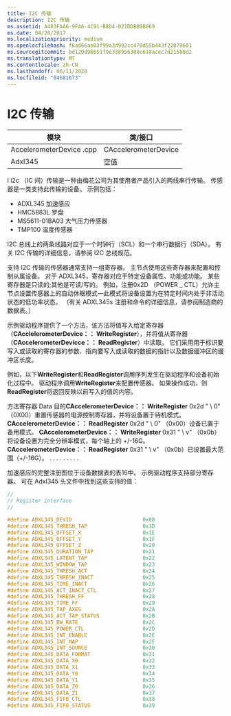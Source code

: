 ```yaml
---
title: I2C 传输
description: I2C 传输
ms.assetid: A483FAA6-9FA6-4C91-B8D4-021DDBB9B869
ms.date: 04/20/2017
ms.localizationpriority: medium
ms.openlocfilehash: f6ad66ae03f99a3d992cc470d55b443f22079681
ms.sourcegitcommit: bd120d96651f9e338956388c618acec7d215b0d2
ms.translationtype: MT
ms.contentlocale: zh-CN
ms.lasthandoff: 06/11/2020
ms.locfileid: "84681673"
---
```

# <a name="i2c-transport"></a>I2C 传输


| 模块                  | 类/接口      |
|-------------------------|----------------------|
| AccelerometerDevice .cpp | CAccelerometerDevice |
| Adxl345               | 空值                  |

 

I i2c （IC 间）传输是一种由梅花公司为其使用者产品引入的两线串行传输。 传感器是一类支持此传输的设备。 示例包括：

-   ADXL345 加速感应
-   HMC5883L 罗盘
-   MS5611-01BA03 大气压力传感器
-   TMP100 温度传感器

I2C 总线上的两条线路对应于一个时钟行（SCL）和一个串行数据行（SDA）。 有关 I2C 传输的详细信息，请参阅 I2C 总线规范。

支持 I2C 传输的传感器通常支持一组寄存器。 主节点使用这些寄存器来配置和控制从属设备。 对于 ADXL345，寄存器对应于特定设备属性、功能或功能。 某些寄存器是只读的;其他是可读/写的。 例如，注册0x2D （POWER \_ CTL）允许主节点设置传感器上的自动休眠模式—此模式将设备设置为在特定时间内处于非活动状态的低功率状态。 （有关 ADXL345s 注册和命令的详细信息，请参阅制造商的数据表。）

示例驱动程序提供了一个方法，该方法将值写入给定寄存器（**CAcclelerometerDevice：： WriteRegister**），并将值从寄存器（**CAccelerometerDevicce：： ReadRegister**）中读取。 它们采用用于标识要写入或读取的寄存器的参数、指向要写入或读取的数据的指针以及数据缓冲区的缓冲区长度。

例如，以下**WriteRegister**和**ReadRegister**调用序列发生在驱动程序和设备初始化过程中。 驱动程序调用**WriteRegister**来配置传感器。 如果操作成功，则**ReadRegister**将返回反映以前写入的值的内容。

方法寄存器 Data 目的**CAccelerometerDevice：： WriteRegister** 0x2d " \\ 0" （0X00）重置传感器的电源控制寄存器，并将设备置于待机模式。
**CAccelerometerDevice：： ReadRegister** 0x2d " \\ 0" （0x00）设备已置于备用模式。
**CAccelerometerDevice：： WriteRegister** 0x31 " \\ v" （0x0b）将设备设置为完全分辨率模式，每个轴上的 +/-16G。
**CAccelerometerDevice：： ReadRegister** 0x31 " \\ v" （0x0b）已设置最大范围（+/-16G）。
. . .
. . .
. . .
 

加速感应的完整注册图位于设备数据表的表16中。 示例驱动程序支持部分寄存器。 可在 Adxl345 头文件中找到这些支持的值：

```cpp
//
// Register interface
//

#define ADXL345_DEVID                       0x00
#define ADXL345_THRESH_TAP                  0x1D
#define ADXL345_OFFSET_X                    0x1E
#define ADXL345_OFFSET_Y                    0x1F
#define ADXL345_OFFSET_Z                    0x20
#define ADXL345_DURATION_TAP                0x21
#define ADXL345_LATENT_TAP                  0x22
#define ADXL345_WINDOW_TAP                  0x23
#define ADXL345_THRESH_ACT                  0x24
#define ADXL345_THRESH_INACT                0x25
#define ADXL345_TIME_INACT                  0x26
#define ADXL345_ACT_INACT_CTL               0x27
#define ADXL345_THRESH_FF                   0x28
#define ADXL345_TIME_FF                     0x29
#define ADXL345_TAP_AXES                    0x2A
#define ADXL345_ACT_TAP_STATUS              0x2B
#define ADXL345_BW_RATE                     0x2C
#define ADXL345_POWER_CTL                   0x2D
#define ADXL345_INT_ENABLE                  0x2E
#define ADXL345_INT_MAP                     0x2F
#define ADXL345_INT_SOURCE                  0x30
#define ADXL345_DATA_FORMAT                 0x31
#define ADXL345_DATA_X0                     0x32
#define ADXL345_DATA_X1                     0x33
#define ADXL345_DATA_Y0                     0x34
#define ADXL345_DATA_Y1                     0x35
#define ADXL345_DATA_Z0                     0x36
#define ADXL345_DATA_Z1                     0x37
#define ADXL345_FIFO_CTL                    0x38
#define ADXL345_FIFO_STATUS                 0x39
```

 

 




